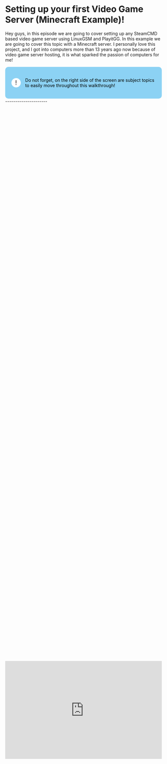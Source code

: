 # Setting up your first Video Game Server (Minecraft Example)! 
Hey guys, in this episode we are going to cover setting up any SteamCMD based video game server using LinuxGSM and PlayitGG. In this example we are going to cover this topic with a Minecraft server. I personally love this project, and I got into
computers more than 13 years ago now because of video game server hosting, it is what sparked the passion of computers for me!

<!DOCTYPE html>
<html lang="en">
<head>
<meta charset="UTF-8">
<meta name="viewport" content="width=device-width, initial-scale=1.0">
<title>Informative Section</title>
<style>
.informative-section {
    background-color: #8CD2F4; /* light blue background color */
    color: black; /* Text color to contrast with dark background */
    padding: 20px; /* Padding inside the box */
    border-radius: 10px; /* Rounded corners */
    display: flex;
    align-items: center;
}
.circle-emoji {
    width: 50px;
    height: 30px;
    border-radius: 50%;
    background-color: white;
    display: flex;
    justify-content: center;
    align-items: center;
    margin-right: 15px;
    font-size: 20px;
    color: #231F20; /* Dark gray color for the exclamation mark */
}
</style>
</head>
<body>

<div class="informative-section">
    <div class="circle-emoji">!</div>
    <p>Do not forget, on the right side of the screen are subject topics to easily move throughout this walkthrough!</p>
</div>

</body>
</html>
---------------------
<div style="display: flex; justify-content: center; align-items: center; height: 100%;">
    <iframe width="560" height="315" src="https://www.youtube.com/embed/stbQAb5OgV0?si=IoARGitCJpgcJYWl" frameborder="0" allow="accelerometer; autoplay; clipboard-write; encrypted-media; gyroscope; picture-in-picture" allowfullscreen></iframe>
</div>

## Grabbing everything you need to get started
First you need to access [PlayIt.GG](https://playit.gg/).
<a href="/images/EP6_gameserver/Still 2024-12-19 153947_1.3.1.png" class="image-expand">
    <img src="/images/EP6_gameserver/Still 2024-12-19 153947_1.3.1.png" alt="Description of your image">
</a>
    
You can find [LinuxGSM](https://linuxgsm.com).
<a href="/images/EP6_gameserver/Still 2024-12-19 153947_1.3.2.png" class="image-expand">
    <img src="/images/EP6_gameserver/Still 2024-12-19 153947_1.3.2.png" alt="Description of your image">
</a>

Next, if you do not remember your VMs IP address you will need to login into your Proxmox Machine, login to the VM, and then grab it.
<a href="/images/EP6_gameserver/Still 2024-12-19 153947_1.3.3.png" class="image-expand">
    <img src="/images/EP6_gameserver/Still 2024-12-19 153947_1.3.3.png" alt="Description of your image">
</a>

IP on VM:
<a href="/images/EP6_gameserver/Still 2024-12-19 153947_1.3.4.png" class="image-expand">
    <img src="/images/EP6_gameserver/Still 2024-12-19 153947_1.3.4.png" alt="Description of your image">
</a>

## Getting your Ubuntu Server up to date (step by step)
1. SSH into your server TWICE to perform the following commands (later there will be a case where we need two SSH sessions open).
```
ssh username@server_ip_address
```
<a href="/images/EP6_gameserver/Still 2024-12-19 153947_1.3.5.png" class="image-expand">
    <img src="/images/EP6_gameserver/Still 2024-12-19 153947_1.3.5.png" alt="Description of your image">
</a>

2. Get ubuntu to reach out and find new dependencies to install.
```
sudo apt upgrade
```
3. AND Update those out of date dependencies.
```
sudo apt update
``` 
<a href="/images/EP6_gameserver/Still 2024-12-19 153947_1.3.6.png" class="image-expand">
    <img src="/images/EP6_gameserver/Still 2024-12-19 153947_1.3.6.png" alt="Description of your image">
</a>


## Installing LinuxGSM Minecraft Server
Now we can start installing our video game server, in this example it is a Minecraft Bedrock Edition. The commands can be found [here](https://linuxgsm.com/servers/mcbserver/)
<a href="/images/EP6_gameserver/Still 2024-12-19 153947_1.3.7.png" class="image-expand">
    <img src="/images/EP6_gameserver/Still 2024-12-19 153947_1.3.7.png" alt="Description of your image">
</a>

Now we need to create the user. 
*You will notice I just clicked enter and bypassed all the user info.*
```
add user mcbserver
```
<a href="/images/EP6_gameserver/Still 2024-12-19 153947_1.3.8.png" class="image-expand">
    <img src="/images/EP6_gameserver/Still 2024-12-19 153947_1.3.8.png" alt="Description of your image">
</a>

Currently out of our TWO SSH windows that are open, you are going to see that I login to user MCBserver in the LEFT window.
```
su - mcbserver
```
<a href="/images/EP6_gameserver/Still 2024-12-19 153947_1.3.9.png" class="image-expand">
    <img src="/images/EP6_gameserver/Still 2024-12-19 153947_1.3.9.png" alt="Description of your image">
</a>

Now we are going to request the LinuxGSM client contents IN THE LEFT SSH TAB.
```
curl -Lo linuxgsm.sh https://linuxgsm.sh && chmod +x linuxgsm.sh && bash linuxgsm.sh mcbserver
```
<a href="/images/EP6_gameserver/Still 2024-12-19 153947_1.3.10.png" class="image-expand">
    <img src="/images/EP6_gameserver/Still 2024-12-19 153947_1.3.10.png" alt="Description of your image">
</a>

Now we can see we are missing some files because our VM was unable to locate them and we are missing the Unzip utility tool, we need to install those now. 
<a href="/images/EP6_gameserver/Still 2024-12-19 153947_1.3.11.png" class="image-expand">
    <img src="/images/EP6_gameserver/Still 2024-12-19 153947_1.3.11.png" alt="Description of your image">
</a>
IN THE RIGHT SSH TAB we are going to type the following:

The following commands will allow our VM to find the missing files, download them, and unzip them
```
sudo add-apt-repository universe
sudo add-apt-repository multiverse
sudo dpkg --add-architecture i386
sudo apt update
```
AND
```
sudo apt-get install unzip
```
<a href="/images/EP6_gameserver/Still 2024-12-19 153947_1.3.12.png" class="image-expand">
    <img src="/images/EP6_gameserver/Still 2024-12-19 153947_1.3.12.png" alt="Description of your image">
</a>

Now we can request those missing files found two pictures ago
```
sudo apt update; sudo apt install bsdmainutils bzip2 jq lib32gcc-s1 lib32stdc++6 libsdl2-2.0-0:i386 netcat bigz unzip
```
<a href="/images/EP6_gameserver/Still 2024-12-19 153947_1.3.13.png" class="image-expand">
    <img src="/images/EP6_gameserver/Still 2024-12-19 153947_1.3.13.png" alt="Description of your image">
</a>

Now in our LEFT SSH tab we can continue where we left off, now that we have all the correct packages:
```
./mcbserver install
```
<a href="/images/EP6_gameserver/Still 2024-12-19 153947_1.3.14.png" class="image-expand">
    <img src="/images/EP6_gameserver/Still 2024-12-19 153947_1.3.14.png" alt="Description of your image">
</a>

We can see after installing our (mcb =Minecraft bedrock) server, we get all green files now, so we know it worked.
<a href="/images/EP6_gameserver/Still 2024-12-19 153947_1.3.15.png" class="image-expand">
    <img src="/images/EP6_gameserver/Still 2024-12-19 153947_1.3.15.png" alt="Description of your image">
</a>

The most important area of LinuxGSM is knowing where to find your configuration files, they will always be stated under the (./(game_server_type) details) after typing the following command
and the status of your server (if it is running or stopped).
```
./mcbserver details
```
<a href="/images/EP6_gameserver/Still 2024-12-19 153947_1.4.1.png" class="image-expand">
    <img src="/images/EP6_gameserver/Still 2024-12-19 153947_1.4.1.png" alt="Description of your image">
</a>
To edit this configuration file, we are going to use nano.
```
nano /home/mcbserver/serverfiles/server.properties
```
Here is what ours looks like, we are going to use our arrow keys to go down to *server-port* and change it to [4356]

After that to exit, you will type <kbd>Ctrl</kbd> + <kbd>X</kbd> then type <kbd>Y</kbd> at the next prompt to confirm changes and lastly to save it you will click <kbd>Enter</kbd>

<a href="/images/EP6_gameserver/Still 2024-12-19 153947_1.4.2.png" class="image-expand">
    <img src="/images/EP6_gameserver/Still 2024-12-19 153947_1.4.2.png" alt="Description of your image">
</a>

Then we can confirm our changes by typing the following command and confirming the change
```
./mcbserver details
```
<a href="/images/EP6_gameserver/Still 2024-12-19 153947_1.4.3.png" class="image-expand">
    <img src="/images/EP6_gameserver/Still 2024-12-19 153947_1.4.3.png" alt="Description of your image">
</a>

Now we are done, and we can start our Minecraft server with the following command, you will now see it started properly when the status shows a green started indicator
<a href="/images/EP6_gameserver/Still 2024-12-19 153947_1.4.5.png" class="image-expand">
    <img src="/images/EP6_gameserver/Still 2024-12-19 153947_1.4.5.png" alt="Description of your image">
</a>

## Installing PlayitGG
Now we have gotten LinuxGSM out of the way, we are going to install PlayitGG in the RIGHT SSH window and leave the left window open.

On PlayitGG's site we are going to copy the following command into our RIGHT SSH window. 
```
curl -SsL https://playit-cloud.github.io/ppa/key.gpg | gpg --dearmor | sudo tee /etc/apt/trusted.gpg.d/playit.gpg >/dev/null
echo "deb [signed-by=/etc/apt/trusted.gpg.d/playit.gpg] https://playit-cloud.github.io/ppa/data ./" | sudo tee /etc/apt/sources.list.d/playit-cloud.list
sudo apt update
sudo apt install playit
```
<a href="/images/EP6_gameserver/Still 2024-12-19 153947_1.5.1.png" class="image-expand">
    <img src="/images/EP6_gameserver/Still 2024-12-19 153947_1.5.1.png" alt="Description of your image">
</a>

After that is done, to start the PlayitGG service, we need to simply type the following command
```
playit
```
<a href="/images/EP6_gameserver/Still 2024-12-19 153947_1.5.3.png" class="image-expand">
    <img src="/images/EP6_gameserver/Still 2024-12-19 153947_1.5.3.png" alt="Description of your image">
</a>

You will then be prompted with the following screen; you will need to do <kbd>Ctrl</kbd> + <kbd>left click</kbd> to follow the link.
<a href="/images/EP6_gameserver/Still 2024-12-19 153947_1.8.1.png" class="image-expand">
    <img src="/images/EP6_gameserver/Still 2024-12-19 153947_1.8.1.png" alt="Description of your image">
</a>

Now you are going to wait 1-5 minutes for the PlayitGG servers to find your tunnel calling out to it.
<a href="/images/EP6_gameserver/Still 2024-12-19 153947_1.8.2.png" class="image-expand">
    <img src="/images/EP6_gameserver/Still 2024-12-19 153947_1.8.2.png" alt="Description of your image">
</a>

Going to the next page you will be prompted with a screen like such, we are going to select the tunnel type for bedrock edition
<a href="/images/EP6_gameserver/Still 2024-12-19 153947_1.8.3.png" class="image-expand">
    <img src="/images/EP6_gameserver/Still 2024-12-19 153947_1.8.3.png" alt="Description of your image">
</a>

Then on that same Tunnels page we need to change our port to [4356] just like we did in the LinuxGSM config file.
<a href="/images/EP6_gameserver/Still 2024-12-19 153947_1.8.4.png" class="image-expand">
    <img src="/images/EP6_gameserver/Still 2024-12-19 153947_1.8.4.png" alt="Description of your image">
</a>

## How do you restart your server if your Proxmox Machine restarts or any of your stuff needs an update? 
So, if your Proxmox machine needs an update, your VM needs an update, etc. You will need to restart your services. 

PlayitGG is super simple, just type the following command and it will start right up.
```
playit
```

Now to start your Minecraft server backup, update it, or make changes you will need to again open another SSH tab because we do not want to stop the PlayitGG service and do the following.

1. Login to your VM:
2. Change users 
```
su mcbserver
```
3. Change to your users directory 
```
cd ~
```
Then you will be able to perform the LinuxGSM commands like ./mcbserver details, start, stop, update, etc. 
<a href="/images/EP6_gameserver/Still 2024-12-19 153947_1.9.1.png" class="image-expand">
    <img src="/images/EP6_gameserver/Still 2024-12-19 153947_1.9.1.png" alt="Description of your image">
</a>

## Logging into your Video Game server with friends

Now the information to connect to your server will be found on the Tunnels page. Remember though, if you are a local user (within the home network your Video game server is hosted) you can use that VMs IP address and the port number [4356], anyone outside
your network will need to use the information like shown below found on the PlayitGG tunnels page.
<a href="/images/EP6_gameserver/Still 2024-12-19 121524_1.8.1.png" class="image-expand">
    <img src="/images/EP6_gameserver/Still 2024-12-19 121524_1.8.1.png" alt="Description of your image">
</a>

Typed into Minecraft it will look like this
<a href="/images/EP6_gameserver/Still 2024-12-19 153947_1.10.1.png" class="image-expand">
    <img src="/images/EP6_gameserver/Still 2024-12-19 153947_1.10.1.png" alt="Description of your image">
</a>

Would you look at that, you are in! Potentially your first video game server setup EVER, congrats! 
<a href="/images/EP6_gameserver/Still 2024-12-19 153947_1.10.2.png" class="image-expand">
    <img src="/images/EP6_gameserver/Still 2024-12-19 153947_1.10.2.png" alt="Description of your image">
</a>

## Follow Us on Social Media

[YouTube](https://www.youtube.com/@learntohomelab)

[Discord](https://discord.gg/6MsHSJWZpH)

[Patreon](https://www.patreon.com/c/learntohomelab)

[Reddit](https://www.reddit.com/r/learntohomelab/)

[Rumble](https://rumble.com/c/c-7585051)